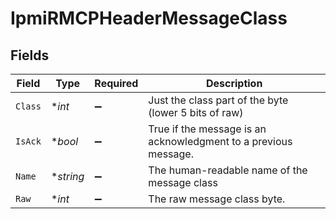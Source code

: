 # IpmiRMCPHeaderMessageClass


## Fields

| Field                                                           | Type                                                            | Required                                                        | Description                                                     |
| --------------------------------------------------------------- | --------------------------------------------------------------- | --------------------------------------------------------------- | --------------------------------------------------------------- |
| `Class`                                                         | **int*                                                          | :heavy_minus_sign:                                              | Just the class part of the byte (lower 5 bits of raw)           |
| `IsAck`                                                         | **bool*                                                         | :heavy_minus_sign:                                              | True if the message is an acknowledgment to a previous message. |
| `Name`                                                          | **string*                                                       | :heavy_minus_sign:                                              | The human-readable name of the message class                    |
| `Raw`                                                           | **int*                                                          | :heavy_minus_sign:                                              | The raw message class byte.                                     |
